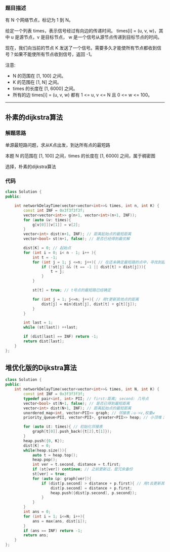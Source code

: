 ### 题目描述

有 N 个网络节点，标记为 1 到 N。

给定一个列表 times，表示信号经过有向边的传递时间。 times[i] = (u, v, w)，其中 u 是源节点，v 是目标节点， w 是一个信号从源节点传递到目标节点的时间。

现在，我们向当前的节点 K 发送了一个信号。需要多久才能使所有节点都收到信号？如果不能使所有节点收到信号，返回 -1。

注意:

- N 的范围在 [1, 100] 之间。
- K 的范围在 [1, N] 之间。
- times 的长度在 [1, 6000] 之间。
- 所有的边 times[i] = (u, v, w) 都有 1 <= u, v <= N 且 0 <= w <= 100。

---

## 朴素的dijkstra算法

### 解题思路

单源最短路问题，求从K点出发，到达所有点的最短路

本题 N 的范围在 [1, 100] 之间，times 的长度在 [1, 6000] 之间，属于稠密图

选择，朴素的dijkstra算法

### 代码

```cpp
class Solution {
public:

    int networkDelayTime(vector<vector<int>>& times, int n, int K) {
        const int INF = 0x3f3f3f3f;
        vector<vector<int>> g(n+1, vector<int>(n+1, INF));
        for (auto &v: times){
            g[v[0]][v[1]] = v[2];
        }
        vector<int> dist(n+1, INF); // 距离起始点的最短距离
        vector<bool> st(n+1, false); // 是否已经得到最优解

        dist[K] = 0; // 起始点
        for (int i = 0; i< n - 1; i++ ){
            int t = -1;
            for (int j = 1; j <=n; j++){ // 在还未确定最短路的点中，寻找到起始点距离最小的点 的点
                if (!st[j] && (t == -1 || dist[t] > dist[j])){ 
                    t = j;
                }
            }

            st[t] = true; // t号点的最短路已经确定

            for (int j = 1; j<=n; j++){ // 用t更新其他点的距离
                dist[j] = min(dist[j], dist[t] + g[t][j]); 
            }
        }

        int last = 1;
        while (st[last]) ++last;

        if (dist[last] == INF) return -1;
        return dist[last];
    }
};
```

## 堆优化版的Dijkstra算法

```cpp
class Solution {
public:
    int networkDelayTime(vector<vector<int>>& times, int N, int K) {
        const int INF = 0x3f3f3f3f;
        typedef pair<int, int> PII; // first:距离; second: 几号点
        vector<bool> st(N+1, false); // 是否已得到最短距离
        vector<int> dist(N+1, INF); // 距离起始点的最短距离
        unordered_map<int, vector<PII>> graph; // 邻接表；u->v,权重w
        priority_queue<PII, vector<PII>, greater<PII>> heap; // 小顶堆；维护到起始点的最短距离和点

        for (auto &t: times){ // 初始化邻接表
            graph[t[0]].push_back({t[2],t[1]});
        }
        heap.push({0, K});
        dist[K] = 0;
        while(heap.size()){
            auto t = heap.top();
            heap.pop();
            int ver = t.second, distance = t.first;
            if (st[ver]) continue; // 之前更新过，是冗余备份
            st[ver] = true;
            for (auto &p: graph[ver]){
                if (dist[p.second] > distance + p.first){ // 用t去更新其他点到起始点的最短距离
                    dist[p.second] = distance + p.first;
                    heap.push({dist[p.second], p.second});
                }
            }
        }
        int ans = 0;
        for (int i = 1; i<=N; i++){
            ans = max(ans, dist[i]);
        }
        if (ans == INF) return -1;
        return ans;
    }
};
```

